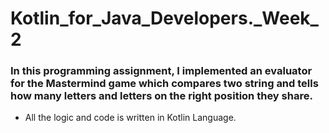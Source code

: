 # Kotlin_for_Java_Developers._Week_2

### In this programming assignment, I implemented an evaluator for the Mastermind game which compares two string and tells how many letters and letters on the right position they share.

- All the logic and code is written in Kotlin Language.
